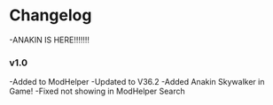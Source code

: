 # Changelog
-ANAKIN IS HERE!!!!!!!

### v1.0
-Added to ModHelper
-Updated to V36.2
-Added Anakin Skywalker in Game!
-Fixed not showing in ModHelper Search